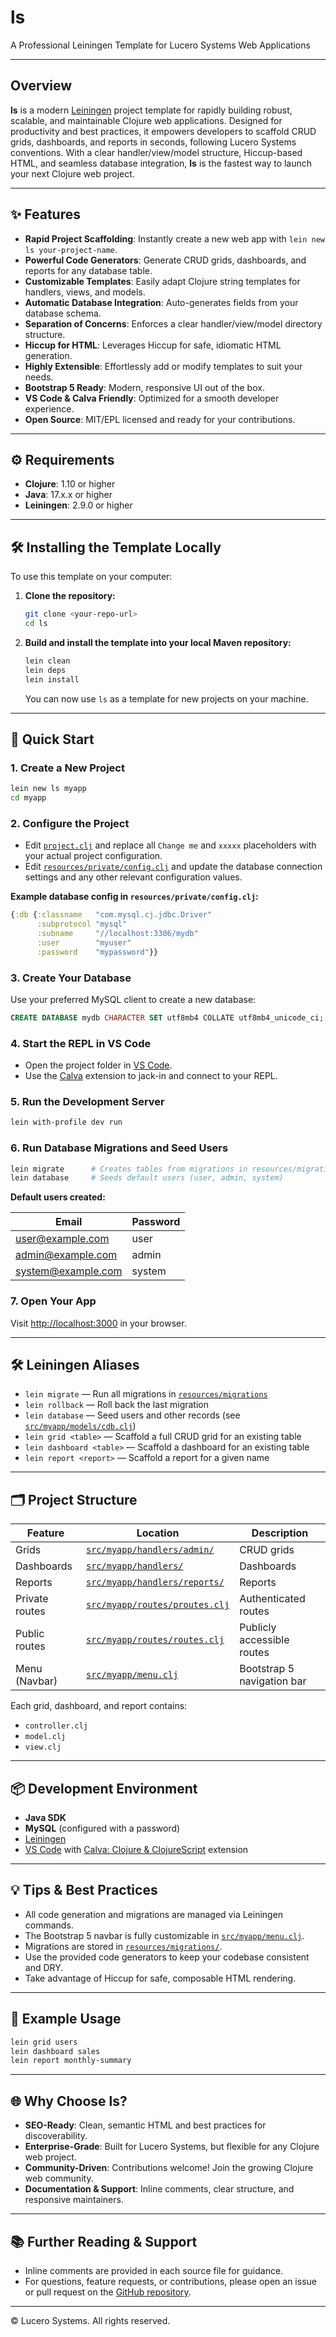 # ls

A Professional Leiningen Template for Lucero Systems Web Applications

---

## Overview

**ls** is a modern [Leiningen](https://leiningen.org/) project template for rapidly building robust, scalable, and maintainable Clojure web applications. Designed for productivity and best practices, it empowers developers to scaffold CRUD grids, dashboards, and reports in seconds, following Lucero Systems conventions. With a clear handler/view/model structure, Hiccup-based HTML, and seamless database integration, **ls** is the fastest way to launch your next Clojure web project.

---

## ✨ Features

- **Rapid Project Scaffolding**: Instantly create a new web app with `lein new ls your-project-name`.
- **Powerful Code Generators**: Generate CRUD grids, dashboards, and reports for any database table.
- **Customizable Templates**: Easily adapt Clojure string templates for handlers, views, and models.
- **Automatic Database Integration**: Auto-generates fields from your database schema.
- **Separation of Concerns**: Enforces a clear handler/view/model directory structure.
- **Hiccup for HTML**: Leverages Hiccup for safe, idiomatic HTML generation.
- **Highly Extensible**: Effortlessly add or modify templates to suit your needs.
- **Bootstrap 5 Ready**: Modern, responsive UI out of the box.
- **VS Code & Calva Friendly**: Optimized for a smooth developer experience.
- **Open Source**: MIT/EPL licensed and ready for your contributions.

---

## ⚙️ Requirements

- **Clojure**: 1.10 or higher
- **Java**: 17.x.x or higher
- **Leiningen**: 2.9.0 or higher

---

## 🛠️ Installing the Template Locally

To use this template on your computer:

1. **Clone the repository:**
   ```sh
   git clone <your-repo-url>
   cd ls
   ```

2. **Build and install the template into your local Maven repository:**
   ```sh
   lein clean
   lein deps
   lein install
   ```

   You can now use `ls` as a template for new projects on your machine.

---

## 🚀 Quick Start

### 1. Create a New Project

```sh
lein new ls myapp
cd myapp
```

### 2. Configure the Project

- Edit [`project.clj`](project.clj) and replace all `Change me` and `xxxxx` placeholders with your actual project configuration.
- Edit [`resources/private/config.clj`](resources/private/config.clj) and update the database connection settings and any other relevant configuration values.

**Example database config in `resources/private/config.clj`:**

```clojure
{:db {:classname   "com.mysql.cj.jdbc.Driver"
      :subprotocol "mysql"
      :subname     "//localhost:3306/mydb"
      :user        "myuser"
      :password    "mypassword"}}
```

### 3. Create Your Database

Use your preferred MySQL client to create a new database:

```sql
CREATE DATABASE mydb CHARACTER SET utf8mb4 COLLATE utf8mb4_unicode_ci;
```

### 4. Start the REPL in VS Code

- Open the project folder in [VS Code](https://code.visualstudio.com/).
- Use the [Calva](https://marketplace.visualstudio.com/items?itemName=betterthantomorrow.calva) extension to jack-in and connect to your REPL.

### 5. Run the Development Server

```sh
lein with-profile dev run
```

### 6. Run Database Migrations and Seed Users

```sh
lein migrate      # Creates tables from migrations in resources/migrations/
lein database     # Seeds default users (user, admin, system)
```

**Default users created:**

| Email                | Password |
|----------------------|----------|
| user@example.com     | user     |
| admin@example.com    | admin    |
| system@example.com   | system   |

### 7. Open Your App

Visit [http://localhost:3000](http://localhost:3000) in your browser.

---

## 🛠️ Leiningen Aliases

- `lein migrate` &mdash; Run all migrations in [`resources/migrations`](resources/migrations/)
- `lein rollback` &mdash; Roll back the last migration
- `lein database` &mdash; Seed users and other records (see [`src/myapp/models/cdb.clj`](src/myapp/models/cdb.clj))
- `lein grid <table>` &mdash; Scaffold a full CRUD grid for an existing table
- `lein dashboard <table>` &mdash; Scaffold a dashboard for an existing table
- `lein report <report>` &mdash; Scaffold a report for a given name

---

## 🗂️ Project Structure

| Feature         | Location                                              | Description                    |
|-----------------|------------------------------------------------------|--------------------------------|
| Grids           | [`src/myapp/handlers/admin/`](src/myapp/handlers/admin/)         | CRUD grids                     |
| Dashboards      | [`src/myapp/handlers/`](src/myapp/handlers/)                      | Dashboards                     |
| Reports         | [`src/myapp/handlers/reports/`](src/myapp/handlers/reports/)      | Reports                        |
| Private routes  | [`src/myapp/routes/proutes.clj`](src/myapp/routes/proutes.clj)    | Authenticated routes           |
| Public routes   | [`src/myapp/routes/routes.clj`](src/myapp/routes/routes.clj)      | Publicly accessible routes     |
| Menu (Navbar)   | [`src/myapp/menu.clj`](src/myapp/menu.clj)                        | Bootstrap 5 navigation bar     |

Each grid, dashboard, and report contains:
- `controller.clj`
- `model.clj`
- `view.clj`

---

## 📦 Development Environment

- **Java SDK**
- **MySQL** (configured with a password)
- [Leiningen](https://leiningen.org)
- [VS Code](https://code.visualstudio.com/) with [Calva: Clojure & ClojureScript](https://marketplace.visualstudio.com/items?itemName=betterthantomorrow.calva) extension

---

## 💡 Tips & Best Practices

- All code generation and migrations are managed via Leiningen commands.
- The Bootstrap 5 navbar is fully customizable in [`src/myapp/menu.clj`](src/myapp/menu.clj).
- Migrations are stored in [`resources/migrations/`](resources/migrations/).
- Use the provided code generators to keep your codebase consistent and DRY.
- Take advantage of Hiccup for safe, composable HTML rendering.

---

## 📝 Example Usage

```sh
lein grid users
lein dashboard sales
lein report monthly-summary
```

---

## 🌐 Why Choose ls?

- **SEO-Ready**: Clean, semantic HTML and best practices for discoverability.
- **Enterprise-Grade**: Built for Lucero Systems, but flexible for any Clojure web project.
- **Community-Driven**: Contributions welcome! Join the growing Clojure web community.
- **Documentation & Support**: Inline comments, clear structure, and responsive maintainers.

---

## 📚 Further Reading & Support

- Inline comments are provided in each source file for guidance.
- For questions, feature requests, or contributions, please open an issue or pull request on the [GitHub repository](https://github.com/your-org/ls).

---

&copy; Lucero Systems. All rights reserved.

<!--
SEO keywords: Clojure web template, Leiningen template, CRUD generator, Lucero Systems, Clojure web app, Hiccup, Bootstrap 5, VS Code Calva, Clojure project scaffolding, database integration, open source, enterprise Clojure, Clojure dashboard, Clojure report generator, Clojure CRUD, Clojure best practices
-->
